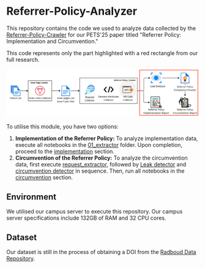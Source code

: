 # Referrer-Policy-Analyzer
This repository contains the code we used to analyze data collected by the [Referrer-Policy-Crawler](https://github.com/referrer-policy-pets-25/Referrer-Policy-Crawler) for our PETS'25 paper titled "Referrer Policy: Implementation and Circumvention."

This code represents only the part highlighted with a red rectangle from our full research.

![Referrer Policy Analyzer](/method_analyzer.png)

To utilise this module, you have two options:
1. **Implementation of the Referrer Policy:** To analyze implementation data, execute all notebooks in the [01_extractor](/01_extractor/) folder. Upon completion, proceed to the [implementation](/03_analyzer/0301_implement/) section.
2. **Circumvention of the Referrer Policy:** To analyze the circumvention data, first execute [request_extractor](/01_extractor/request_extractor.ipynb), followed by [Leak detector](/02_processor/0201_leak_detect.ipynb) and [circumvention detector](/02_processor/0202_circum_detect.ipynb) in sequence. Then, run all notebooks in the [circumvention](/03_analyzer/0302_circum/) section.


## Environment
We utilised our campus server to execute this repository. Our campus server specifications include 132GB of RAM and 32 CPU cores. 

## Dataset

Our dataset is still in the process of obtaining a DOI from the [Radboud Data Repository](https://data.ru.nl/collections/ru/icis/pets-25_dsc_073). 
